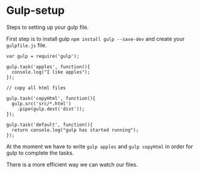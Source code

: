 # Gulp-setup

Steps to setting up your gulp file.

First step is to install gulp `npm install gulp --save-dev`
and create your `gulpfile.js` file.
```
var gulp = require('gulp');

gulp.task('apples', function(){
  console.log("I like apples");
});

// copy all html files

gulp.task('copyHtml', function(){
  gulp.src('src/*.html')
    .pipe(gulp.dest('dist'));
});

gulp.task('default', function(){
  return console.log("gulp has started running");
});
```
At the moment we have to write `gulp apples` and `gulp copyHtml` in order for gulp
to complete the tasks.

There is a more efficient way we can watch our files.



